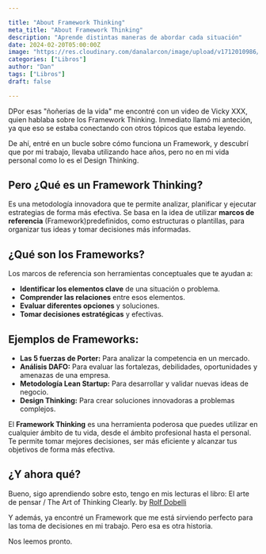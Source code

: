 ```yaml
---

title: "About Framework Thinking"
meta_title: "About Framework Thinking"
description: "Aprende distintas maneras de abordar cada situación"
date: 2024-02-20T05:00:00Z
image: "https://res.cloudinary.com/danalarcon/image/upload/v1712010986/Framework-thinking_ditj1s.png"
categories: ["Libros"]
author: "Dan"
tags: ["Libros"]
draft: false

---
```


DPor esas "ñoñerias de la vida" me encontré con un video de Vicky XXX, quien hablaba sobre los Framework Thinking. Inmediato llamó mi anteción, ya que eso se estaba conectando con otros tópicos que estaba leyendo.

De ahí, entré en un bucle sobre cómo funciona un Framework, y descubrí que por mi trabajo, llevaba utilizando hace años, pero no en mi vida personal como lo es el Design Thinking.

## Pero ¿Qué es un Framework Thinking? 

Es una metodología innovadora que te permite analizar, planificar y ejecutar estrategias de forma más efectiva. Se basa en la idea de utilizar **marcos de referencia** (Framework)predefinidos, como estructuras o plantillas, para organizar tus ideas y tomar decisiones más informadas.

## **¿Qué son los Frameworks?**

Los marcos de referencia son herramientas conceptuales que te ayudan a:

- **Identificar los elementos clave** de una situación o problema.
- **Comprender las relaciones** entre esos elementos.
- **Evaluar diferentes opciones** y soluciones.
- **Tomar decisiones estratégicas** y efectivas.

## **Ejemplos de Frameworks:**

- **Las 5 fuerzas de Porter:** Para analizar la competencia en un mercado.
- **Análisis DAFO:** Para evaluar las fortalezas, debilidades, oportunidades y amenazas de una empresa.
- **Metodología Lean Startup:** Para desarrollar y validar nuevas ideas de negocio.
- **Design Thinking:** Para crear soluciones innovadoras a problemas complejos.

El **Framework Thinking** es una herramienta poderosa que puedes utilizar en cualquier ámbito de tu vida, desde el ámbito profesional hasta el personal. Te permite tomar mejores decisiones, ser más eficiente y alcanzar tus objetivos de forma más efectiva.

## ¿Y ahora qué?

Bueno, sigo aprendiendo sobre esto, tengo en mis lecturas el libro: El arte de pensar / The Art of Thinking Clearly. by [Rolf Dobelli](https://www.amazon.com/-/es/Rolf-Dobelli/e/B00960Q27A/ref=dp_byline_cont_book_1)

Y además, ya encontré un Framework que me está sirviendo perfecto para las toma de decisiones en mi trabajo. Pero esa es otra historia.

Nos leemos pronto. 
